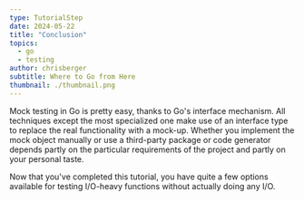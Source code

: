 ```yaml
---
type: TutorialStep
date: 2024-05-22
title: "Conclusion"
topics:
  - go
  - testing
author: chrisberger
subtitle: Where to Go from Here
thumbnail: ./thumbnail.png
---
```


Mock testing in Go is pretty easy, thanks to Go's interface mechanism. All techniques except the most specialized one make use of an interface type to replace the real functionality with a mock-up. Whether you implement the mock object manually or use a third-party package or code generator depends partly on the particular requirements of the project and partly on your personal taste.

Now that you've completed this tutorial, you have quite a few options available for testing I/O-heavy functions without actually doing any I/O.
